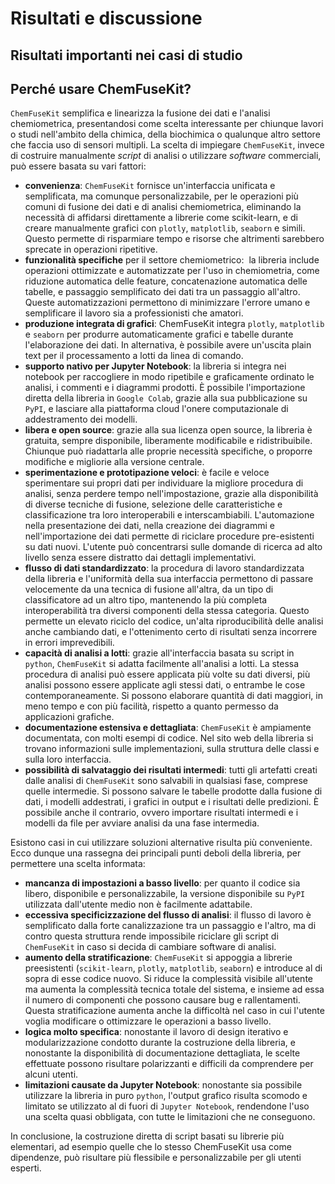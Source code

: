 # Risultati e discussione

## Risultati importanti nei casi di studio

## Perché usare ChemFuseKit?

`ChemFuseKit` semplifica e linearizza la fusione dei dati e l'analisi chemiometrica, presentandosi come scelta interessante per chiunque lavori o studi nell'ambito della chimica, della biochimica o qualunque altro settore che faccia uso di sensori multipli. La scelta di impiegare `ChemFuseKit`, invece di costruire manualmente *script* di analisi o utilizzare *software* commerciali, può essere basata su vari fattori:

- **convenienza**: `ChemFuseKit` fornisce un'interfaccia unificata e semplificata, ma comunque personalizzabile, per le operazioni più comuni di fusione dei dati e di analisi chemiometrica, eliminando la necessità di affidarsi direttamente a librerie come scikit-learn, e di creare manualmente grafici con `plotly`, `matplotlib`, `seaborn` e simili. Questo permette di risparmiare tempo e risorse che altrimenti sarebbero sprecate in operazioni ripetitive.
- **funzionalità specifiche** per il settore chemiometrico:  la libreria include operazioni ottimizzate e automatizzate per l'uso in chemiometria, come riduzione automatica delle feature, concatenazione automatica delle tabelle, e passaggio semplificato dei dati tra un passaggio all'altro.  Queste automatizzazioni permettono di minimizzare l'errore umano e semplificare il lavoro sia a professionisti che amatori.
- **produzione integrata di grafici**: ChemFuseKit integra `plotly`, `matplotlib` e `seaborn` per produrre automaticamente grafici e tabelle durante l'elaborazione dei dati. In alternativa, è possibile avere un'uscita plain text per il processamento a lotti da linea di comando.
- **supporto nativo per Jupyter Notebook**: la libreria si integra nei notebook per raccogliere in modo ripetibile e graficamente ordinato le analisi, i commenti e i diagrammi prodotti. È possibile l'importazione diretta della libreria in `Google Colab`, grazie alla sua pubblicazione su `PyPI`, e lasciare alla piattaforma cloud l'onere computazionale di addestramento dei modelli.
- **libera e open source**: grazie alla sua licenza open source, la libreria è gratuita, sempre disponibile, liberamente modificabile e ridistribuibile. Chiunque può riadattarla alle proprie necessità specifiche, o proporre modifiche e migliorie alla versione centrale.
- **sperimentazione e prototipazione veloci**: è facile e veloce sperimentare sui propri dati per individuare la migliore procedura di analisi, senza perdere tempo nell'impostazione, grazie alla disponibilità di diverse tecniche di fusione, selezione delle caratteristiche e classificazione tra loro interoperabili e interscambiabili. L'automazione nella presentazione dei dati, nella creazione dei diagrammi e nell'importazione dei dati permette di riciclare procedure pre-esistenti su dati nuovi. L'utente può concentrarsi sulle domande di ricerca ad alto livello senza essere distratto dai dettagli implementativi.
- **flusso di dati standardizzato**: la procedura di lavoro standardizzata della libreria e l'uniformità della sua interfaccia permettono di passare velocemente da una tecnica di fusione all'altra, da un tipo di classificatore ad un altro tipo, mantenendo la più completa interoperabilità tra diversi componenti della stessa categoria. Questo permette un elevato riciclo del codice, un'alta riproducibilità delle analisi anche cambiando dati, e l'ottenimento certo di risultati senza incorrere in errori imprevedibili.
- **capacità di analisi a lotti**: grazie all'interfaccia basata su script in `python`, `ChemFuseKit` si adatta facilmente all'analisi a lotti. La stessa procedura di analisi può essere applicata più volte su dati diversi, più analisi possono essere applicate agli stessi dati, o entrambe le cose contemporaneamente. Si possono elaborare quantità di dati maggiori, in meno tempo e con più facilità, rispetto a quanto permesso da applicazioni grafiche.
- **documentazione estensiva e dettagliata**: `ChemFuseKit` è ampiamente documentata, con molti esempi di codice. Nel sito web della libreria si trovano informazioni sulle implementazioni, sulla struttura delle classi e sulla loro interfaccia.
- **possibilità di salvataggio dei risultati intermedi**: tutti gli artefatti creati dalle analisi di `ChemFuseKit` sono salvabili in qualsiasi fase, comprese quelle intermedie. Si possono salvare le tabelle prodotte dalla fusione di dati, i modelli addestrati, i grafici in output e i risultati delle predizioni. È possibile anche il contrario, ovvero importare risultati intermedi e i modelli da file per avviare analisi da una fase intermedia.

Esistono casi in cui utilizzare soluzioni alternative risulta più conveniente. Ecco dunque una rassegna dei principali punti deboli della libreria, per permettere una scelta informata:

- **mancanza di impostazioni a basso livello**: per quanto il codice sia libero, disponibile e personalizzabile, la versione disponibile su `PyPI` utilizzata dall'utente medio non è facilmente adattabile.
- **eccessiva specificizzazione del flusso di analisi**: il flusso di lavoro è semplificato dalla forte canalizzazione tra un passaggio e l'altro, ma di contro questa struttura rende impossibile riciclare gli script di `ChemFuseKit` in caso si decida di cambiare software di analisi.
- **aumento della stratificazione**: `ChemFuseKit` si appoggia a librerie preesistenti (`scikit-learn`, `plotly`, `matplotlib`, `seaborn`) e introduce al di sopra di esse codice nuovo. Si riduce la complessità visibile all'utente ma aumenta la complessità tecnica totale del sistema, e insieme ad essa il numero di componenti che possono causare bug e rallentamenti. Questa stratificazione aumenta anche la difficoltà nel caso in cui l'utente voglia modificare o ottimizzare le operazioni a basso livello.
- **logica molto specifica**: nonostante il lavoro di design iterativo e modularizzazione condotto durante la costruzione della libreria, e nonostante la disponibilità di documentazione dettagliata, le scelte effettuate possono risultare polarizzanti e difficili da comprendere per alcuni utenti.
- **limitazioni causate da Jupyter Notebook**: nonostante sia possibile utilizzare la libreria in puro `python`, l'output grafico risulta scomodo e limitato se utilizzato al di fuori di `Jupyter Notebook`, rendendone l'uso una scelta quasi obbligata, con tutte le limitazioni che ne conseguono.

In conclusione, la costruzione diretta di script basati su librerie più elementari, ad esempio quelle che lo stesso ChemFuseKit usa come dipendenze, può risultare più flessibile e personalizzabile per gli utenti esperti.


